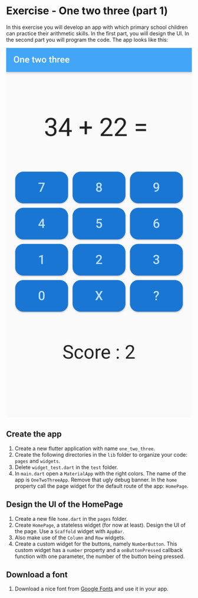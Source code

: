 # Exercise - One two three (part 1)

In this exercise you will develop an app with which primary school children can practice their arithmetic skills. In the first part, you will design the UI. In the second part you will program the code. The app looks like this:

![Exercise One Two Three Image 1](./assets/Exercise_OneTwoThree-1.jpg)

## Create the app
1. Create a new flutter application with name `one_two_three`.
2. Create the following directories in the `lib` folder to organize your code: `pages` and `widgets`.
3. Delete `widget_test.dart` in the `test` folder.
4. In `main.dart` open a `MaterialApp` with the right colors. The name of the app is `OneTwoThreeApp`. Remove that ugly debug banner. In the `home` property call the page widget for the default route of the app: `HomePage`.

## Design the UI of the HomePage
1. Create a new file `home.dart` in the `pages` folder.
2. Create `HomePage`, a stateless widget (for now at least). Design the UI of the page. Use a `Scaffold` widget with `AppBar`.
3. Also make use of the `Column` and `Row` widgets.
4. Create a custom widget for the buttons, namely `NumberButton`. This custom widget has a `number` property and a `onButtonPressed` callback function with one parameter, the number of the button being pressed.

## Download a font
1. Download a nice font from [Google Fonts](https://fonts.google.com/) and use it in your app.
